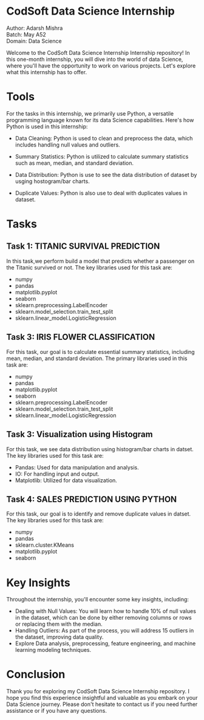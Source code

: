 # CodSoft Data Science Internship
Author: Adarsh Mishra  
Batch: May A52  
Domain: Data Science    

Welcome to the CodSoft Data Science Internship Internship repository! In this one-month internship, you will dive into the world of data Science, where you'll have the opportunity to work on various projects. Let's explore what this internship has to offer.

#  Tools
For the tasks in this internship, we primarily use Python, a versatile programming language known for its data Science capabilities. Here's how Python is used in this internship:

- Data Cleaning: Python is used to clean and preprocess the data, which includes handling null values and outliers.

- Summary Statistics: Python is utilized to calculate summary statistics such as mean, median, and standard deviation.  

- Data Distribution: Python is use to see the data distribution of dataset by usging hostogram/bar charts.

- Duplicate Values: Python is also use to deal with duplicates values in dataset.

# Tasks

## Task 1: TITANIC SURVIVAL PREDICTION
In this task,we perform build a model that predicts whether a passenger on the Titanic survived or not. The key libraries used for this task are:

- numpy
- pandas   
- matplotlib.pyplot   
- seaborn   
- sklearn.preprocessing.LabelEncoder   
- sklearn.model_selection.train_test_split   
- sklearn.linear_model.LogisticRegression

## Task 3: IRIS FLOWER CLASSIFICATION
For this task, our goal is to calculate essential summary statistics, including mean, median, and standard deviation. The primary libraries used in this task are:

- numpy
- pandas   
- matplotlib.pyplot   
- seaborn   
- sklearn.preprocessing.LabelEncoder   
- sklearn.model_selection.train_test_split   
- sklearn.linear_model.LogisticRegression

## Task 3: Visualization using Histogram
For this task, we see data distribution using histogram/bar charts in datset. The key libraries used for this task are:

- Pandas: Used for data manipulation and analysis.
- IO: For handling input and output.
- Matplotlib: Utilized for data visualization.

## Task 4: SALES PREDICTION USING PYTHON
For this task, our goal is to identify and remove duplicate values in datset. The key libraries used for this task are:

- numpy
- pandas
- sklearn.cluster.KMeans
- matplotlib.pyplot
- seaborn

# Key Insights
Throughout the internship, you'll encounter some key insights, including:

-  Dealing with Null Values: You will learn how to handle 10% of null values in the dataset, which can be done by either removing columns or rows or replacing them with the median.
- Handling Outliers: As part of the process, you will address 15 outliers in the dataset, improving data quality.
- Explore Data analysis, preprocessing, feature engineering, and machine learning modeling techniques.

# Conclusion
Thank you for exploring my CodSoft Data Science Internship repository. I hope you find this experience insightful and valuable as you embark on your Data Science journey. Please don't hesitate to contact us if you need further assistance or if you have any questions.